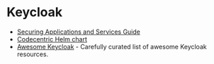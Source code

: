 # Keycloak

* [Securing Applications and Services Guide](https://www.keycloak.org/docs/latest/securing_apps/)
* [Codecentric Helm chart](https://github.com/codecentric/helm-charts/blob/master/charts/keycloak/README.md#providing-a-custom-theme)
* [Awesome Keycloak](https://github.com/thomasdarimont/awesome-keycloak) - Carefully curated list of awesome Keycloak resources.